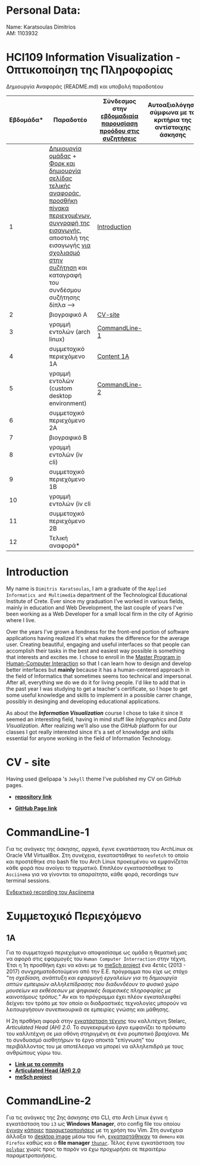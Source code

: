 # Personal Data:
Name: Karatsoulas Dimitrios</br>
ΑΜ: 1103932</br>

# HCI109 Information Visualization - Οπτικοποίηση της Πληροφορίας
Δημιουργία Αναφοράς (README.md) και υποβολή παραδοτέου

| Εβδομάδα* | Παραδοτέο | Σύνδεσμος στην [εβδομαδιαία παρουσίαση προόδου στις συζητήσεις](https://github.com/upatras-hci/iv/discussions/categories/show-and-tell) | Αυτοαξιολόγηση σύμφωνα με τα κριτήρια της αντίστοιχης άσκησης |
| --- | --- | --- | --- |
| 1 | [Δημιουργία ομάδας](https://courses-ionio.github.io/help/team/) + [Φορκ και δημιουργία σελίδας τελικής αναφοράς](https://courses-ionio.github.io/help/guide/), [προσθήκη πίνακα περιεχομένων](https://raw.githubusercontent.com/upatras-hci/iv/master/README.md), [συγγραφή της εισαγωγής](https://courses-ionio.github.io/help/intro/), αποστολή της εισαγωγής [για σχολιασμό στην συζήτηση](https://github.com/upatras-hci/iv/discussions/categories/show-and-tell) και καταγραφή του συνδέσμου συζήτησης δίπλα --> |[Introduction](https://github.com/upatras-hci/iv/discussions/32) | |
| 2 | βιογραφικό Α | [CV-site](https://github.com/upatras-hci/iv/discussions/40)||
| 3 | γραμμή εντολών (arch linux) |[CommandLine-1](https://github.com/upatras-hci/iv/discussions/46) | |
| 4 | συμμετοχικό περιεχόμενο 1A |[Content 1A](https://github.com/upatras-hci/iv/discussions/50) | |
| 5 | γραμμή εντολών (custom desktop environment) |[CommandLine-2](https://github.com/upatras-hci/iv/discussions/58) | |
| 6 | συμμετοχικό περιεχόμενο 2Α | | |
| 7 | βιογραφικό Β | | |
| 8 | γραμμή εντολών (iv cli) | | |
| 9 | συμμετοχικό περιεχόμενο 1Β | | |
| 10 | γραμμή εντολών (iv cli | | |
| 11 | συμμετοχικό περιεχόμενο 2Β | | |
| 12 | Τελική αναφορά* | | |

# Introduction

My name is `Dimitris Karatsoulas`, I am a graduate of the `Applied Informatics and Multimedia` department of the Technological Educational Institute of Crete. Ever since my graduation I've worked in various fields, mainly in education and Web Development, the last couple of years I've been working as a Web Developer for a small local firm in the city of Agrinio where I live.

Over the years I've grown a fondness for the front-end portion of software applications having realized it's what makes the difference for the average user. Creating beautiful, engaging and useful interfaces so that people can accomplish their tasks in the best and easiest way possible is something that interests and excites me. I chose to enroll in the [Master Program in Human-Computer Interaction](https://hcimaster.upatras.gr/) so that I can learn how to design and develop better interfaces but **mainly** because it has a human-centered approach in the field of Informatics that sometimes seems too technical and impersonal. After all, everything we do we do it for living people. I'd like to add that in the past year I was studying to get a teacher's certificate, so I hope to get some useful knowledge and skills to implement in a possible carrer change, possibly in desinging and developing educational applications.

As about the ***Information Visualization*** course I chose to take it since it seemed an interesting field, having in mind stuff like *Infographics* and *Data Visualization*. After realizing we'll also use the *GitHub* platform for our classes I got really interested since it's a set of knowledge and skills essential for anyone working in the field of Information Technology.

# CV - site

Having used @elipapa 's `Jekyll` theme I've published my CV on GitHub pages.

- **[repository link](https://github.com/akimo13/akimo13.github.io)** 

- **[GitHub Page link](https://akimo13.github.io/)**

# CommandLine-1

Για τις ανάγκες της άσκησης, αρχικά, έγινε εγκατάσταση του ArchLinux σε Oracle VM VirtualBox. Στη συνέχεια, εγκαταστάθηκε το `neofetch` το οποίο και προστέθηκε στο bash file του Arch Linux προκειμένου να εμφανίζεται κάθε φορά που ανοίγει το τερματικό. Επιπλέον εγκαταστάσθηκε το `Asciinema` για να γίνονται τα απαραίτητα, κάθε φορά, recordings των terminal sessions.

[Ενδεικτικό recording του Asciinema](https://asciinema.org/a/542371)

# Συμμετοχικό Περιεχόμενο

## 1Α

Για το συμμετοχικό περιεχόμενο αποφασίσαμε ως ομάδα η θεματική μας να αφορά στις εφαρμογές του `Human Computer Interraction` στην τέχνη. Έτσι η 1η προσθήκη έχει να κάνει με το [meSch project](https://www.mesch-project.eu/) ένα 4ετές (2013 - 2017) συνχρηματοδοτούμενο από την Ε.Ε. πρόγραμμα που είχε ως στόχο *"τη σχεδίαση, ανάπτυξη και εφαρμογή εργαλείων για τη δημιουργία απτών εμπειριών αλληλεπίδρασης που διαδυνδέουν το φυσικό χώρο μουσείων κα εκθέσεσων με ψηφιακές διαμεσικές πληροφορίες με καινοτόμους τρόπυς."* Αν και το πρόγραμμα έχει πλέον εγκαταλειφθεί δείχνει τον τρόπο με τον οποίο οι διαδραστικές τεχνολογίες μπορούν να λειτουργήσουν συνεπικουρικά σε εμπειρίες γνώσης και μάθησης.

Η 2η πρσθήκη αφορά στην [εγκατάσταση τέχνης](https://www.canberra.edu.au/uncover/news-archive/2019/september/talk-to-the-articulated-head-2.0) του καλλιτέχνη Stelarc, *Articulated Head (AH) 2.0*. Το συγκεκριμένο έργο εμφανίζει το πρόσωπο του καλλιτέχνη σε μια οθόνη στηριγμένη σε ένα ρομποτικό βραχίονα. Με το συνδυασμό αισθητήρων το έργο αποκτά "επίγνωση" του περιβάλλοντος του με αποτέλεσμα να μπορεί να αλληλεπιδρά με τους ανθρώπους γύρω του.

 -  **[Link με τα commits](https://github.com/akimo13/site/commits?author=akimo13)**
 -  **[Articulated Head (AH) 2.0](https://aquamarine-unicorn-d025d3.netlify.app/gallery/articulated-head/)**
 -  **[meSch project](https://aquamarine-unicorn-d025d3.netlify.app/gallery/mesch-project/)**

# CommandLine-2

Για τις ανάγκες της 2ης άσκησης στο CLI, στο Arch Linux έγινε η εγκατάσταση του `i3` ως **Windows Manager**, στο config file του οποίου [έγιναν](https://user-images.githubusercontent.com/17239674/203829957-1ce7740c-37f1-4e57-935d-c31c232a348e.png) [κάποιες](https://user-images.githubusercontent.com/17239674/203829898-b2c52ebf-f170-46f9-be16-7fe288ef303d.png) [παραμετροποιήσεις](https://user-images.githubusercontent.com/17239674/206450712-7e346b1c-26b3-4807-8206-d416185741b3.png) με τη χρήση του Vim. Στη συνέχεια άλλαξα το [desktop image](https://user-images.githubusercontent.com/17239674/203830507-b3543efc-5996-4f36-aad3-8b1d90db1e4f.png) μέσω του `feh`, [εγκαταστάθηκαν](https://user-images.githubusercontent.com/17239674/203831223-c076df43-4621-4bee-8a03-55c981a0677e.png) τα `demenu` και `Firefox` καθώς και ο **file manager** [`thunar`](https://user-images.githubusercontent.com/17239674/206440138-ae347959-47b8-452e-9e44-d55433f9753a.png). Τέλος έγινε εγκατάσταση του [`polybar`](https://user-images.githubusercontent.com/17239674/206440796-e33c6571-6af4-4324-95e0-00b4ad0eef4e.png) χωρίς προς το παρόν να έχω προχωρήσει σε περαιτέρω παραμετροποιήσεις.



